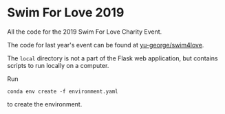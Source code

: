 # Swim For Love 2019

All the code for the 2019 Swim For Love Charity Event.

The code for last year's event can be found at [yu-george/swim4love](https://github.com/yu-george/swim4love).

The `local` directory is not a part of the Flask web application, but contains scripts to run locally on a computer.

Run
```
conda env create -f environment.yaml
```
to create the environment.
